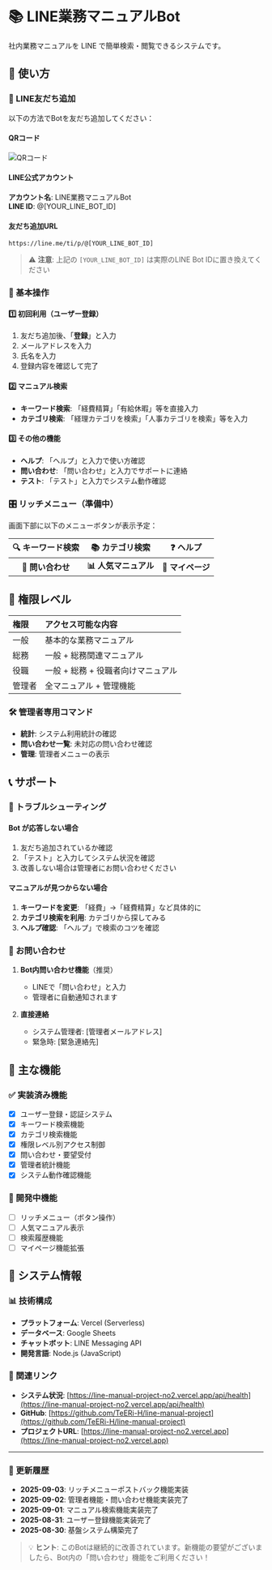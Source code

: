 # 📚 LINE業務マニュアルBot

社内業務マニュアルを LINE で簡単検索・閲覧できるシステムです。

## 🚀 使い方

### 📱 LINE友だち追加

以下の方法でBotを友だち追加してください：

#### QRコード
![QRコード](https://qr.quel.jp/url.php?url=https://line.me/ti/p/@[YOUR_LINE_BOT_ID])

#### LINE公式アカウント
**アカウント名**: LINE業務マニュアルBot  
**LINE ID**: @[YOUR_LINE_BOT_ID]

#### 友だち追加URL
```
https://line.me/ti/p/@[YOUR_LINE_BOT_ID]
```

> ⚠️ **注意**: 上記の `[YOUR_LINE_BOT_ID]` は実際のLINE Bot IDに置き換えてください

### 🎯 基本操作

#### 1️⃣ 初回利用（ユーザー登録）
1. 友だち追加後、「**登録**」と入力
2. メールアドレスを入力
3. 氏名を入力  
4. 登録内容を確認して完了

#### 2️⃣ マニュアル検索
- **キーワード検索**: 「経費精算」「有給休暇」等を直接入力
- **カテゴリ検索**: 「経理カテゴリを検索」「人事カテゴリを検索」等を入力

#### 3️⃣ その他の機能
- **ヘルプ**: 「ヘルプ」と入力で使い方確認
- **問い合わせ**: 「問い合わせ」と入力でサポートに連絡
- **テスト**: 「テスト」と入力でシステム動作確認

### 🎛️ リッチメニュー（準備中）
画面下部に以下のメニューボタンが表示予定：

| 🔍 キーワード検索 | 📚 カテゴリ検索 | ❓ ヘルプ |
|:---:|:---:|:---:|
| **📝 問い合わせ** | **📊 人気マニュアル** | **👤 マイページ** |

## 🔑 権限レベル

| 権限 | アクセス可能な内容 |
|:---|:---|
| 一般 | 基本的な業務マニュアル |
| 総務 | 一般 + 総務関連マニュアル |
| 役職 | 一般 + 総務 + 役職者向けマニュアル |
| 管理者 | 全マニュアル + 管理機能 |

### 🛠️ 管理者専用コマンド
- **統計**: システム利用統計の確認
- **問い合わせ一覧**: 未対応の問い合わせ確認
- **管理**: 管理者メニューの表示

## 📞 サポート

### 🔧 トラブルシューティング

#### Bot が応答しない場合
1. 友だち追加されているか確認
2. 「テスト」と入力してシステム状況を確認
3. 改善しない場合は管理者にお問い合わせください

#### マニュアルが見つからない場合
1. **キーワードを変更**: 「経費」→「経費精算」など具体的に
2. **カテゴリ検索を利用**: カテゴリから探してみる
3. **ヘルプ確認**: 「ヘルプ」で検索のコツを確認

### 📧 お問い合わせ

1. **Bot内問い合わせ機能**（推奨）
   - LINEで「問い合わせ」と入力
   - 管理者に自動通知されます

2. **直接連絡**
   - システム管理者: [管理者メールアドレス]
   - 緊急時: [緊急連絡先]

## 🎉 主な機能

### ✅ 実装済み機能
- [x] ユーザー登録・認証システム
- [x] キーワード検索機能
- [x] カテゴリ検索機能
- [x] 権限レベル別アクセス制御
- [x] 問い合わせ・要望受付
- [x] 管理者統計機能
- [x] システム動作確認機能

### 🔄 開発中機能
- [ ] リッチメニュー（ボタン操作）
- [ ] 人気マニュアル表示
- [ ] 検索履歴機能
- [ ] マイページ機能拡張

## 🏢 システム情報

### 📊 技術構成
- **プラットフォーム**: Vercel (Serverless)
- **データベース**: Google Sheets
- **チャットボット**: LINE Messaging API
- **開発言語**: Node.js (JavaScript)

### 🔗 関連リンク
- **システム状況**: [https://line-manual-project-no2.vercel.app/api/health](https://line-manual-project-no2.vercel.app/api/health)
- **GitHub**: [https://github.com/TeERi-H/line-manual-project](https://github.com/TeERi-H/line-manual-project)
- **プロジェクトURL**: [https://line-manual-project-no2.vercel.app](https://line-manual-project-no2.vercel.app)

---

### 📝 更新履歴
- **2025-09-03**: リッチメニューポストバック機能実装
- **2025-09-02**: 管理者機能・問い合わせ機能実装完了
- **2025-09-01**: マニュアル検索機能実装完了
- **2025-08-31**: ユーザー登録機能実装完了
- **2025-08-30**: 基盤システム構築完了

> 💡 **ヒント**: このBotは継続的に改善されています。新機能の要望がございましたら、Bot内の「問い合わせ」機能をご利用ください！